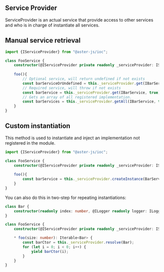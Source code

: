 ## Service Provider

ServiceProvider is an actual service that provide access to other services and who is in charge of instantiate all services.

## Manual service retrieval

```ts
import {IServiceProvider} from "@aster-js/ioc";

class FooService {
    constructor(@IServiceProvider private readonly _serviceProvider: IServiceProvider) { }
    
    foo(){
        // Optional service, will return undefined if not exists
        const barServiceOrUndefined = this._serviceProvider.get(IBarService);
        // Required service, will throw if not exists
        const barService = this._serviceProvider.get(IBarService, true);
        // Gets an array of all registered implementation.
        const barServices = this._serviceProvider.getAll(IBarService, true);
    }
}
```

## Custom instantiation

This method is used to instantiate and inject an implementation not registered in the module.


```ts
import {IServiceProvider} from "@aster-js/ioc";

class FooService {
    constructor(@IServiceProvider private readonly _serviceProvider: IServiceProvider) { }
    
    foo(){
        const barService = this._serviceProvider.createInstance(BarService);
    }
}
```

You can also do this in two-step for repeating instantiations:

```ts
class Bar {
    constructor(readonly index: number, @ILogger readonly logger: ILogger) { }
}

class FooService {
    constructor(@IServiceProvider private readonly _serviceProvider: IServiceProvider) { }

    * foo(size: number): Iterable<Bar> {
        const barCtor = this._serviceProvider.resolve(Bar);
        for (let i = 0; i < 0; i++) {
            yield barCtor(i);
        }
    }
}
```